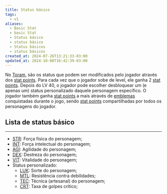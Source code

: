 ```yaml
---
title: Status básico
tags:
  - v1
aliases:
  - Basic Stat
  - basic Stat
  - Status básico
  - status básico
  - Status básicos
  - status básicos
created_at: 2024-07-26T13:21:33-03:00
updated_at: 2024-10-08T16:42:39-03:00
---
```


No [Toram](../../../../entrada/2024/07/26/Toram.md), são os status que podem ser modificados pelo jogador através dos [stat points](../../../../entrada/2024/07/09/Toram_stat%20points.md). Para cada vez que o jogador sobe de level, ele ganha 2 [stat points](../../../../entrada/2024/07/09/Toram_stat%20points.md). Depois do LV 40, o jogador pode escolher desbloquear um (e apenas um) status personalizado daquele personagem especifico. O jogador também ganha [stat points](../../../../entrada/2024/07/09/Toram_stat%20points.md) a mais através de [emblemas](../../../../entrada/2024/07/09/Toram_emblemas.md) conquistadas durante o jogo, sendo [stat points](../../../../entrada/2024/07/09/Toram_stat%20points.md) compartilhadas por todos os personagens do jogador.
## Lista de status básico
---
- [STR](Toram_STR.md): Força física do personagem;
- [INT](Toram_INT.md): Força intelectual do personagem;
- [AGI](../../../../entrada/2024/07/09/Toram_AGI.md): Agilidade do personagem; 
- [DEX](../../../../entrada/2024/07/09/Toram_DEX.md): Destreza do personagem; 
- [VIT](../../../../entrada/2024/07/09/Toram_VIT.md): Vitalidade do personagem;
- Status personalizado:
	- [LUK](../../../../entrada/2024/07/09/Toram_LUK.md): Sorte do personagem;
	- [MTL](../../../../entrada/2024/07/09/Toram_MTL.md): Resistência contra debilidades;
	- [TEC](../../../../entrada/2024/07/09/Toram_TEC.md): Técnica (artesanal) do personagem;
	- [CRT](../../../../entrada/2024/07/09/Toram_CRT.md): Taxa de golpes crítico;